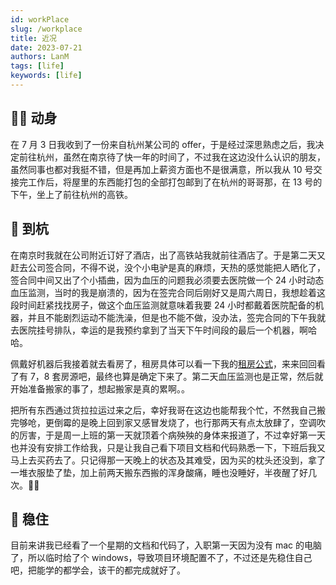 ```yaml
---
id: workPlace
slug: /workplace
title: 近况
date: 2023-07-21
authors: LanM
tags: [life]
keywords: [life]
---
```


## 🏃‍♂️ 动身

在 7 月 3 日我收到了一份来自杭州某公司的 offer，于是经过深思熟虑之后，我决定前往杭州，虽然在南京待了快一年的时间了，不过我在这边没什么认识的朋友，虽然同事也都对我挺不错，但是再加上薪资方面也不是很满意，所以我从 10 号交接完工作后，将屋里的东西能打包的全部打包邮到了在杭州的哥哥那，在 13 号的下午，坐上了前往杭州的高铁。

## 🚄 到杭

在南京时我就在公司附近订好了酒店，出了高铁站我就前往酒店了。于是第二天又赶去公司签合同，不得不说，没个小电驴是真的麻烦，天热的感觉能把人晒化了，签合同中间又出了个小插曲，因为血压的问题我必须要去医院做一个 24 小时动态血压监测，当时的我是崩溃的，因为在签完合同后刚好又是周六周日，我想趁着这段时间赶紧找找房子，做这个血压监测就意味着我要 24 小时都戴着医院配备的机器，并且不能剧烈运动不能洗澡，但是也不能不做，没办法，签完合同的下午我就去医院挂号排队，幸运的是我预约拿到了当天下午时间段的最后一个机器，啊哈哈。

佩戴好机器后我接着就去看房了，租房具体可以看一下我的<a href='house'>租房公式</a>，来来回回看了有 7，8 套房源吧，最终也算是确定下来了。第二天血压监测也是正常，然后就开始准备搬家的事了，想起搬家是真的累啊。。

把所有东西通过货拉拉运过来之后，幸好我哥在这边也能帮我个忙，不然我自己搬完够呛，更倒霉的是晚上回到家又感冒发烧了，也行那两天有点太放肆了，空调吹的厉害，于是周一上班的第一天就顶着个病殃殃的身体来报道了，不过幸好第一天也并没有安排工作给我，只是让我自己看下项目文档和代码熟悉一下，下班后我又马上去买药去了。只记得那一天晚上的状态及其难受，因为买的枕头还没到，拿了一堆衣服垫了垫，加上前两天搬东西搬的浑身酸痛，睡也没睡好，半夜醒了好几次。🤦‍♂️

## 💪 稳住

目前来讲我已经看了一个星期的文档和代码了，入职第一天因为没有 mac 的电脑了，所以临时给了个 windows，导致项目环境配置不了，不过还是先稳住自己吧，把能学的都学会，该干的都完成就好了。
